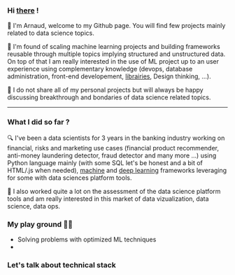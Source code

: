 ### Hi [there](![ClippyMicrosoftGIF](https://user-images.githubusercontent.com/35238149/145718912-a628c247-14af-43cf-a155-cb9d3527c7e5.gif)) !


👋 I'm Arnaud, welcome to my Github page. You will find few projects mainly related to data science topics.



💎 I'm found of scaling machine learning projects and building frameworks reusable through multiple topics implying structured and unstructured data. On top of that I am really interested in the use of ML project up to an user experience using complementary knowledge (devops, database administration, front-end developement, [librairies](https://python-telegram-bot.readthedocs.io/en/stable/), Design thinking, ...).



🔐 I do not share all of my personal projects but will always be happy discussing breakthrough and bondaries of data science related topics.


--------
### What I did so far ?

🔍 I've been a data scientists for 3 years in the banking industry working on financial, risks and marketing use cases (financial product recommender, anti-money laundering detector, fraud detector and many more ...) using Python language mainly (with some SQL let's be honest and a bit of HTML/.js when needed), [machine](https://lightgbm.readthedocs.io/en/latest/) and [deep learning](https://keras.io/) frameworks leveraging for some with data sciences platform tools.



🤩 I also worked quite a lot on the assessment of the data science platform tools and am really interested in this market of data vizualization, data science, data ops.


### My play ground 🐱‍🏍
- Solving problems with optimized ML techniques 
- 


### Let's talk about technical stack




<!--
**ArnaudTurn/ArnaudTurn** is a ✨ _special_ ✨ repository because its `README.md` (this file) appears on your GitHub profile.

Here are some ideas to get you started:

- 🔭 I’m currently working on ...
- 🌱 I’m currently learning ...
- 👯 I’m looking to collaborate on ...
- 🤔 I’m looking for help with ...
- 💬 Ask me about ...
- 📫 How to reach me: ...
- 😄 Pronouns: ...
- ⚡ Fun fact: ...
-->
